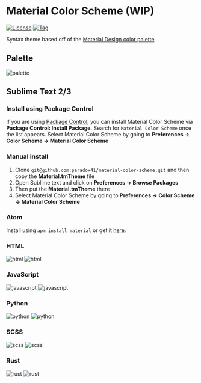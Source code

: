 # Material Color Scheme (WIP)

[![License](http://img.shields.io/badge/license-MIT-blue.svg?style=flat)](https://github.com/paradox41/material-color-scheme)
[![Tag](https://img.shields.io/github/tag/paradox41/material-color-scheme.svg?style=flat)](https://github.com/paradox41/material-color-scheme)

Syntax theme based off of the [Material Design color palette](http://www.google.com/design/spec/style/color.html)

## Palette

![palette](https://raw.githubusercontent.com/paradox41/material-color-scheme/master/images/material-palette.png)

## Sublime Text 2/3

### Install using Package Control

If you are using [Package Control](https://sublime.wbond.net/), you can
install Material Color Scheme via **Package Control: Install Package**. Search for `Material Color Scheme` once the list appears. Select Material Color Scheme by going to **Preferences -> Color Scheme -> Material Color Scheme**

### Manual install

1.  Clone `git@github.com:paradox41/material-color-scheme.git` and then copy the **Material.tmTheme** file
2.	Open Sublime text and click on **Preferences -> Browse Packages**
3.	Then put the **Material.tmTheme** there
4.	Select Material Color Scheme by going to **Preferences -> Color Scheme -> Material Color Scheme**

### Atom

Install using `apm install material` or get it [here](https://atom.io/themes/material).

### HTML

![html](https://raw.githubusercontent.com/paradox41/material-color-scheme/master/images/HTML.png)
![html](https://raw.githubusercontent.com/paradox41/material-color-scheme/master/images/HTML-light.png)

### JavaScript

![javascript](https://raw.githubusercontent.com/paradox41/material-color-scheme/master/images/JavaScript.png)
![javascript](https://raw.githubusercontent.com/paradox41/material-color-scheme/master/images/JavaScript-light.png)

### Python

![python](https://raw.githubusercontent.com/paradox41/material-color-scheme/master/images/Python.png)
![python](https://raw.githubusercontent.com/paradox41/material-color-scheme/master/images/Python-light.png)

### SCSS

![scss](https://raw.githubusercontent.com/paradox41/material-color-scheme/master/images/SCSS.png)
![scss](https://raw.githubusercontent.com/paradox41/material-color-scheme/master/images/SCSS-light.png)

### Rust

![rust](https://raw.githubusercontent.com/paradox41/material-color-scheme/master/images/Rust.png)
![rust](https://raw.githubusercontent.com/paradox41/material-color-scheme/master/images/Rust-light.png)
